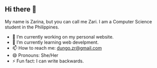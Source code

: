 ## Hi there 👋

My name is Zarina, but you can call me Zari. I am a Computer Science student in the Philippines.


- 🔭 I’m currently working on my personal website.
- 🌱 I’m currently learning web develpment.
- 📫 How to reach me: dungo.zr@gmail.com
- 😄 Pronouns: She/Her
- ⚡ Fun fact: I can write backwards.

